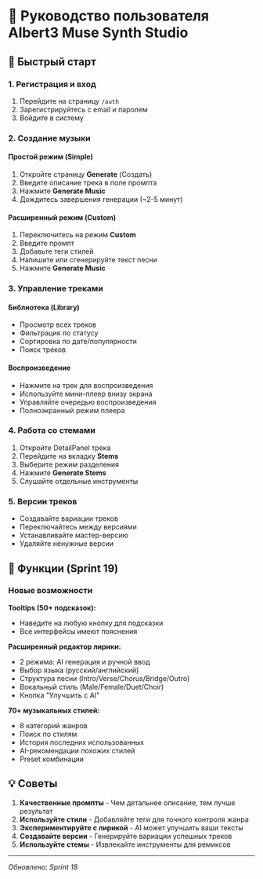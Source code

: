 # 📖 Руководство пользователя Albert3 Muse Synth Studio

## 🎵 Быстрый старт

### 1. Регистрация и вход
1. Перейдите на страницу `/auth`
2. Зарегистрируйтесь с email и паролем
3. Войдите в систему

### 2. Создание музыки

#### Простой режим (Simple)
1. Откройте страницу **Generate** (Создать)
2. Введите описание трека в поле промпта
3. Нажмите **Generate Music**
4. Дождитесь завершения генерации (~2-5 минут)

#### Расширенный режим (Custom)
1. Переключитесь на режим **Custom**
2. Введите промпт
3. Добавьте теги стилей
4. Напишите или сгенерируйте текст песни
5. Нажмите **Generate Music**

### 3. Управление треками

#### Библиотека (Library)
- Просмотр всех треков
- Фильтрация по статусу
- Сортировка по дате/популярности
- Поиск треков

#### Воспроизведение
- Нажмите на трек для воспроизведения
- Используйте мини-плеер внизу экрана
- Управляйте очередью воспроизведения
- Полноэкранный режим плеера

### 4. Работа со стемами
1. Откройте DetailPanel трека
2. Перейдите на вкладку **Stems**
3. Выберите режим разделения
4. Нажмите **Generate Stems**
5. Слушайте отдельные инструменты

### 5. Версии треков
- Создавайте вариации треков
- Переключайтесь между версиями
- Устанавливайте мастер-версию
- Удаляйте ненужные версии

## 🎨 Функции (Sprint 19)

### Новые возможности

**Tooltips (50+ подсказок):**
- Наведите на любую кнопку для подсказки
- Все интерфейсы имеют пояснения

**Расширенный редактор лирики:**
- 2 режима: AI генерация и ручной ввод
- Выбор языка (русский/английский)
- Структура песни (Intro/Verse/Chorus/Bridge/Outro)
- Вокальный стиль (Male/Female/Duet/Choir)
- Кнопка "Улучшить с AI"

**70+ музыкальных стилей:**
- 8 категорий жанров
- Поиск по стилям
- История последних использованных
- AI-рекомендации похожих стилей
- Preset комбинации

## 💡 Советы

1. **Качественные промпты** - Чем детальнее описание, тем лучше результат
2. **Используйте стили** - Добавляйте теги для точного контроля жанра
3. **Экспериментируйте с лирикой** - AI может улучшить ваши тексты
4. **Создавайте версии** - Генерируйте вариации успешных треков
5. **Используйте стемы** - Извлекайте инструменты для ремиксов

---

*Обновлено: Sprint 18*
